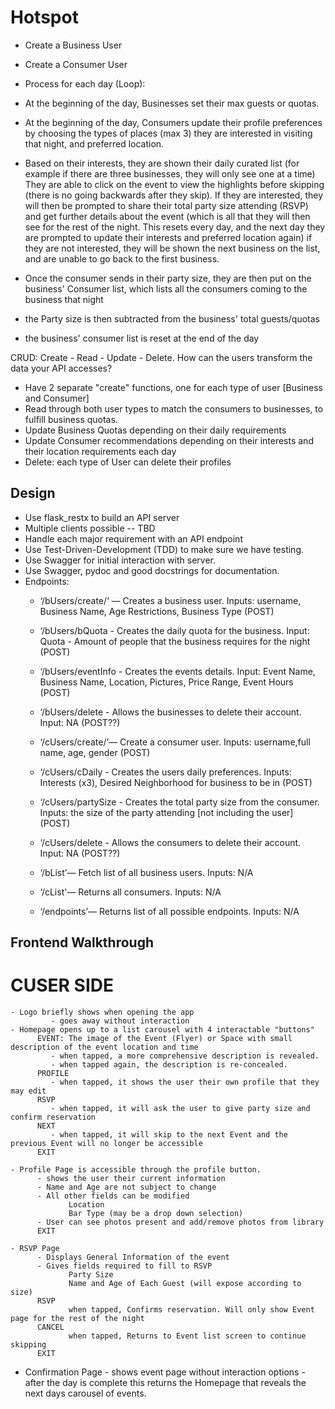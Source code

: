 # Hotspot

 - Create a Business User 
 - Create a Consumer User

 - Process for each day (Loop):
 - At the beginning of the day, Businesses set their max guests or quotas.
 - At the beginning of the day, Consumers update their profile preferences by choosing the types of places (max 3) they are interested in visiting that night, and preferred location.
 - Based on their interests, they are shown their daily curated list (for example if there are three businesses, they will only see one at a time)
       They are able to click on the event to view the highlights before skipping (there is no going backwards after they skip).
       If they are interested, they will then be prompted to share their total party size attending (RSVP) and get further details about the event (which is all that they will then see for the rest of the night. This resets every day, and the next day they are prompted to update their interests and preferred location again)
       if they are not interested, they will be shown the next business on the list, and are unable to go back to the first business.
 - Once the consumer sends in their party size, they are then put on the business' Consumer list, which lists all the consumers coming to the business that night
 - the Party size is then subtracted from the business' total guests/quotas
 - the business' consumer list is reset at the end of the day

 CRUD: Create - Read - Update - Delete. How can the users transform the data your API accesses?
 - Have 2 separate  "create" functions, one for each type of user [Business and Consumer]
 - Read through both user types to match the consumers to businesses, to fulfill business quotas.
 - Update Business Quotas depending on their daily requirements
 - Update Consumer recommendations depending on their interests and their location requirements each day
 - Delete: each type of User can delete their profiles

 ## Design

 - Use flask_restx to build an API server
 - Multiple clients possible -- TBD
 - Handle each major requirement with an API endpoint
 - Use Test-Driven-Development (TDD) to make sure we have testing.
 - Use Swagger for initial interaction with server.
 - Use Swagger, pydoc and good docstrings for documentation.
 - Endpoints:
    - ‘/bUsers/create/<username>‘ — Creates a business user. Inputs: username, Business Name, Age Restrictions, Business Type (POST)
    - ‘/bUsers/bQuota - Creates the daily quota for the business. Input: Quota - Amount of people that the business requires for the night (POST)
    - ‘/bUsers/eventInfo - Creates the events details. Input: Event Name, Business Name, Location, Pictures, Price Range, Event Hours (POST)
    - ‘/bUsers/delete - Allows the businesses to delete their account. Input: NA (POST??)
    - ‘/cUsers/create/<username>’— Create a consumer user. Inputs: username,full name, age, gender (POST)
    - ‘/cUsers/cDaily - Creates the users daily preferences. Inputs: Interests (x3), Desired Neighborhood for business to be in (POST)
    - ‘/cUsers/partySize - Creates the total party size from the consumer. Inputs: the size of the party attending [not including the user] (POST)
    - ‘/cUsers/delete - Allows the consumers to delete their account. Input: NA (POST??)

    - ‘/bList’— Fetch list of all business users. Inputs: N/A
    - ‘/cList'— Returns all consumers. Inputs: N/A
    - ‘/endpoints’— Returns list of all possible endpoints. Inputs: N/A

## Frontend Walkthrough
 
 # CUSER SIDE
    - Logo briefly shows when opening the app
             - goes away without interaction
    - Homepage opens up to a list carousel with 4 interactable "buttons"
          EVENT: The image of the Event (Flyer) or Space with small description of the event location and time
             - when tapped, a more comprehensive description is revealed. 
             - when tapped again, the description is re-concealed.
          PROFILE
             - when tapped, it shows the user their own profile that they may edit
          RSVP
             - when tapped, it will ask the user to give party size and confirm reservation
          NEXT
             - when tapped, it will skip to the next Event and the previous Event will no longer be accessible
          EXIT
 
    - Profile Page is accessible through the profile button.
          - shows the user their current information
          - Name and Age are not subject to change
          - All other fields can be modified
                 Location
                 Bar Type (may be a drop down selection)
          - User can see photos present and add/remove photos from library
          EXIT
 
    - RSVP Page
          - Displays General Information of the event
          - Gives fields required to fill to RSVP
                 Party Size
                 Name and Age of Each Guest (will expose according to size)
          RSVP
                 when tapped, Confirms reservation. Will only show Event page for the rest of the night
          CANCEL
                 when tapped, Returns to Event list screen to continue skipping
          EXIT
 
  - Confirmation Page
          - shows event page without interaction options
          - after the day is complete this returns the Homepage that reveals the next days carousel of events.
 

  
